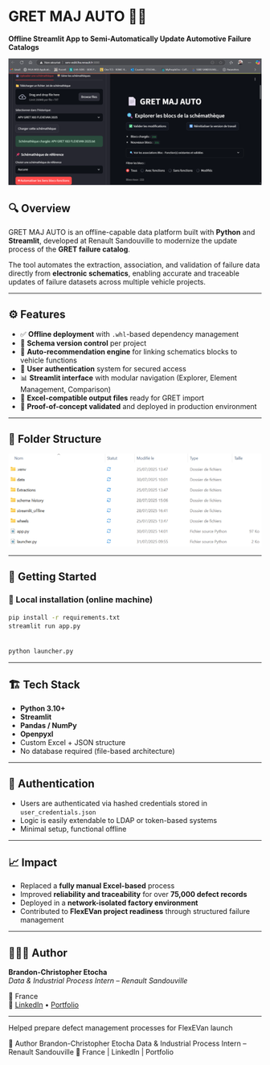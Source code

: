 # GRET MAJ AUTO 🚗🔧

**Offline Streamlit App to Semi-Automatically Update Automotive Failure Catalogs**

![Screenshot](./assets/GMA_visuel_exploration_blocs.png)

## 🔍 Overview

GRET MAJ AUTO is an offline-capable data platform built with **Python** and **Streamlit**, developed at Renault Sandouville to modernize the update process of the **GRET failure catalog**.

The tool automates the extraction, association, and validation of failure data directly from **electronic schematics**, enabling accurate and traceable updates of failure datasets across multiple vehicle projects.

---

## ⚙️ Features

- ✅ **Offline deployment** with `.whl`-based dependency management  
- 📁 **Schema version control** per project  
- 🤖 **Auto-recommendation engine** for linking schematics blocks to vehicle functions  
- 👤 **User authentication** system for secured access  
- 📊 **Streamlit interface** with modular navigation (Explorer, Element Management, Comparison)  
- 📝 **Excel-compatible output files** ready for GRET import  
- 🧪 **Proof-of-concept validated** and deployed in production environment  

---

## 🧩 Folder Structure

![Screenshot](./assets/structure_dossier_projet_gma.png)


---

## 🚀 Getting Started

### 🔧 Local installation (online machine)

```bash
pip install -r requirements.txt
streamlit run app.py


python launcher.py
```
---

## 🏗️ Tech Stack

- **Python 3.10+**
- **Streamlit**
- **Pandas / NumPy**
- **Openpyxl**
- Custom Excel + JSON structure
- No database required (file-based architecture)

---

## 🔐 Authentication

- Users are authenticated via hashed credentials stored in `user_credentials.json`  
- Logic is easily extendable to LDAP or token-based systems  
- Minimal setup, functional offline

---

## 📈 Impact

- Replaced a **fully manual Excel-based** process
- Improved **reliability and traceability** for over **75,000 defect records**
- Deployed in a **network-isolated factory environment**
- Contributed to **FlexEVan project readiness** through structured failure management

---

## 👨🏿‍💻 Author

**Brandon-Christopher Etocha**  
*Data & Industrial Process Intern – Renault Sandouville*

📍 France  
🔗 [LinkedIn](https://...) • [Portfolio](https://...)

---


Helped prepare defect management processes for FlexEVan launch

🧠 Author
Brandon-Christopher Etocha
Data & Industrial Process Intern – Renault Sandouville
📍 France | LinkedIn | Portfolio
